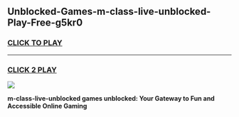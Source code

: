 
## Unblocked-Games-m-class-live-unblocked-Play-Free-g5kr0
<h3>
<a href="https://premium76.site?title=m-class-live-unblocked&ref=23A">CLICK TO PLAY</a></h3>
<hr>

<h3>
<a href="https://premium76.site?title=m-class-live-unblocked&ref=23A">CLICK 2 PLAY</a>
  
</h3>

<a href="https://premium76.site?title=m-class-live-unblocked&ref=23A"><img src="https://clearcache.store/games.png"></a>


**m-class-live-unblocked games unblocked: Your Gateway to Fun and Accessible Online Gaming**
